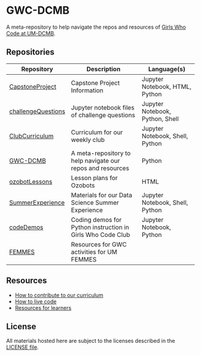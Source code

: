 # GWC-DCMB

A meta-repository to help navigate the repos and resources of [Girls Who Code at UM-DCMB](http://umich.edu/~girlswc/).

## Repositories

| Repository | Description | Language(s) |
|---|---|---|
| [CapstoneProject](https://github.com/GWC-DCMB/CapstoneProject) | Capstone Project Information | Jupyter Notebook, HTML, Python |
| [challengeQuestions](https://github.com/GWC-DCMB/challengeQuestions) | Jupyter notebook files of challenge questions | Jupyter Notebook, Python, Shell |
| [ClubCurriculum](https://github.com/GWC-DCMB/ClubCurriculum) | Curriculum for our weekly club | Jupyter Notebook, Shell, Python |
| [GWC-DCMB](https://github.com/GWC-DCMB/GWC-DCMB) | A meta-repository to help navigate our repos and resources | Python |
| [ozobotLessons](https://github.com/GWC-DCMB/ozobotLessons) | Lesson plans for Ozobots | HTML |
| [SummerExperience](https://github.com/GWC-DCMB/SummerExperience) | Materials for our Data Science Summer Experience  | Jupyter Notebook, Shell, Python |
| [codeDemos](https://github.com/GWC-DCMB/codeDemos) | Coding demos for Python instruction in Girls Who Code Club | Jupyter Notebook, Python |
| [FEMMES](https://github.com/GWC-DCMB/FEMMES) | Resources for GWC activities for UM FEMMES |  |

## Resources

- [How to contribute to our curriculum](contributing.md)
- [How to live code]()
- [Resources for learners](resources.md)

## License

All materials hosted here are subject to the licenses described in the [LICENSE file](LICENSE.md).

